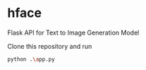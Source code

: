 # hface
Flask API for Text to Image Generation Model

Clone this repository and run 

```sh
python .\app.py
```
